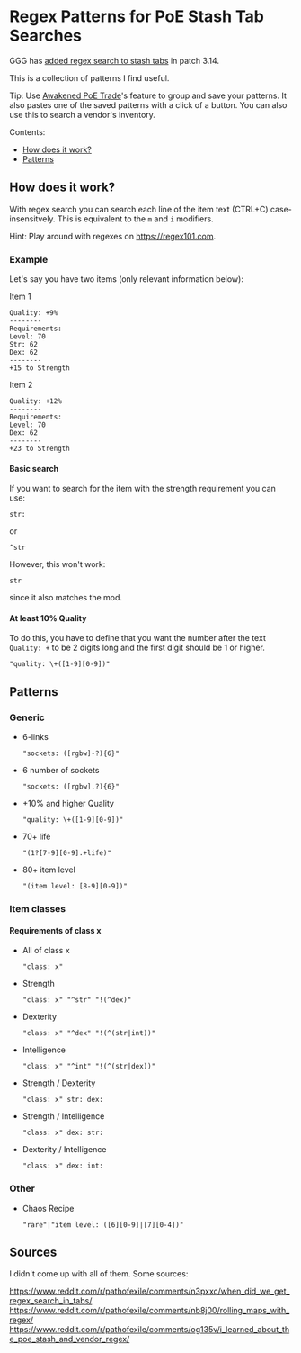 # Regex Patterns for PoE Stash Tab Searches

GGG has [added regex search to stash tabs](https://www.reddit.com/r/pathofexile/comments/n3pxxc/when_did_we_get_regex_search_in_tabs/gwtxiqb/?context=10) in patch 3.14.

This is a collection of patterns I find useful.

Tip: Use [Awakened PoE Trade](https://github.com/SnosMe/awakened-poe-trade)'s feature to group and save your patterns. It also pastes one of the saved patterns with a click of a button. You can also use this to search a vendor's inventory.

Contents:
- [How does it work?](#how-does-it-work)
- [Patterns](#patterns)

## How does it work?
With regex search you can search each line of the item text (CTRL+C) case-insensitvely. This is equivalent to the `m` and `i` modifiers.

Hint: Play around with regexes on https://regex101.com.

### Example
Let's say you have two items (only relevant information below):

Item 1
```
Quality: +9%
--------
Requirements:
Level: 70
Str: 62
Dex: 62
--------
+15 to Strength
```

Item 2
```
Quality: +12%
--------
Requirements:
Level: 70
Dex: 62
--------
+23 to Strength
```

#### Basic search
If you want to search for the item with the strength requirement you can use:

```
str:
```
or
```
^str
```

However, this won't work:
```
str
```
since it also matches the mod.

#### At least 10% Quality
To do this, you have to define that you want the number after the text `Quality: +` to be 2 digits long and the first digit should be 1 or higher.
```
"quality: \+([1-9][0-9])"
```

## Patterns

### Generic

- 6-links
  ```
  "sockets: ([rgbw]-?){6}"
  ```
- 6 number of sockets  
  ```
  "sockets: ([rgbw].?){6}"
  ```
- +10% and higher Quality
  ```
  "quality: \+([1-9][0-9])"
  ```
- 70+ life
  ```
  "(1?[7-9][0-9].+life)"
  ```
- 80+ item level
  ```
  "(item level: [8-9][0-9])"
  ```

### Item classes

#### Requirements of class x
- All of class x
  ```
  "class: x"
  ```

- Strength
  ```
  "class: x" "^str" "!(^dex)"
  ```

- Dexterity
  ```
  "class: x" "^dex" "!(^(str|int))"
  ```

- Intelligence
  ```
  "class: x" "^int" "!(^(str|dex))"
  ```

- Strength / Dexterity
  ```
  "class: x" str: dex:
  ```

- Strength / Intelligence
  ```
  "class: x" dex: str:
  ```

- Dexterity / Intelligence
  ```
  "class: x" dex: int:
  ```

### Other

- Chaos Recipe
  ```
  "rare"|"item level: ([6][0-9]|[7][0-4])"
  ```
  
## Sources
I didn't come up with all of them. Some sources:

https://www.reddit.com/r/pathofexile/comments/n3pxxc/when_did_we_get_regex_search_in_tabs/
https://www.reddit.com/r/pathofexile/comments/nb8j00/rolling_maps_with_regex/
https://www.reddit.com/r/pathofexile/comments/og135v/i_learned_about_the_poe_stash_and_vendor_regex/
